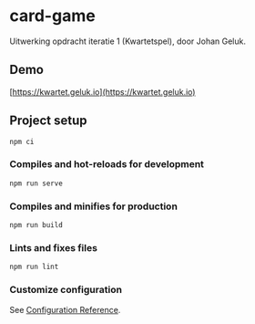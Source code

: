 # card-game
Uitwerking opdracht iteratie 1 (Kwartetspel), door Johan Geluk.

## Demo
[https://kwartet.geluk.io](https://kwartet.geluk.io)

## Project setup
```
npm ci
```

### Compiles and hot-reloads for development
```
npm run serve
```

### Compiles and minifies for production
```
npm run build
```

### Lints and fixes files
```
npm run lint
```

### Customize configuration
See [Configuration Reference](https://cli.vuejs.org/config/).
